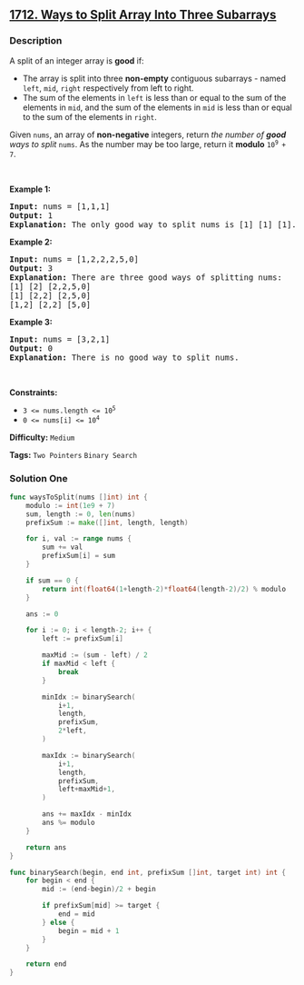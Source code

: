 ## [1712. Ways to Split Array Into Three Subarrays](https://leetcode.com/problems/ways-to-split-array-into-three-subarrays/)

### Description

<p>A split of an integer array is <strong>good</strong> if:</p>

<ul>
	<li>The array is split into three <strong>non-empty</strong> contiguous subarrays - named <code>left</code>, <code>mid</code>, <code>right</code> respectively from left to right.</li>
	<li>The sum of the elements in <code>left</code> is less than or equal to the sum of the elements in <code>mid</code>, and the sum of the elements in <code>mid</code> is less than or equal to the sum of the elements in <code>right</code>.</li>
</ul>

<p>Given <code>nums</code>, an array of <strong>non-negative</strong> integers, return <em>the number of <strong>good</strong> ways to split</em> <code>nums</code>. As the number may be too large, return it <strong>modulo</strong> <code>10<sup>9 </sup>+ 7</code>.</p>

<p>&nbsp;</p>
<p><strong>Example 1:</strong></p>

<pre>
<strong>Input:</strong> nums = [1,1,1]
<strong>Output:</strong> 1
<strong>Explanation:</strong> The only good way to split nums is [1] [1] [1].</pre>

<p><strong>Example 2:</strong></p>

<pre>
<strong>Input:</strong> nums = [1,2,2,2,5,0]
<strong>Output:</strong> 3
<strong>Explanation:</strong> There are three good ways of splitting nums:
[1] [2] [2,2,5,0]
[1] [2,2] [2,5,0]
[1,2] [2,2] [5,0]
</pre>

<p><strong>Example 3:</strong></p>

<pre>
<strong>Input:</strong> nums = [3,2,1]
<strong>Output:</strong> 0
<strong>Explanation:</strong> There is no good way to split nums.</pre>

<p>&nbsp;</p>
<p><strong>Constraints:</strong></p>

<ul>
	<li><code>3 &lt;= nums.length &lt;= 10<sup>5</sup></code></li>
	<li><code>0 &lt;= nums[i] &lt;= 10<sup>4</sup></code></li>
</ul>

**Difficulty:** `Medium`

**Tags:** `Two Pointers` `Binary Search`

### Solution One

```go
func waysToSplit(nums []int) int {
	modulo := int(1e9 + 7)
	sum, length := 0, len(nums)
	prefixSum := make([]int, length, length)

	for i, val := range nums {
		sum += val
		prefixSum[i] = sum
	}

	if sum == 0 {
		return int(float64(1+length-2)*float64(length-2)/2) % modulo
	}

	ans := 0

	for i := 0; i < length-2; i++ {
		left := prefixSum[i]

		maxMid := (sum - left) / 2
		if maxMid < left {
			break
		}

		minIdx := binarySearch(
			i+1,
			length,
			prefixSum,
			2*left,
		)

		maxIdx := binarySearch(
			i+1,
			length,
			prefixSum,
			left+maxMid+1,
		)

		ans += maxIdx - minIdx
		ans %= modulo
	}

	return ans
}

func binarySearch(begin, end int, prefixSum []int, target int) int {
	for begin < end {
		mid := (end-begin)/2 + begin

		if prefixSum[mid] >= target {
			end = mid
		} else {
			begin = mid + 1
		}
	}

	return end
}
```
